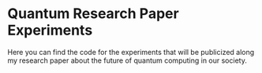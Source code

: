 # Quantum Research Paper Experiments

Here you can find the code for the experiments that will be publicized along my research paper about the future of quantum computing in our society.
